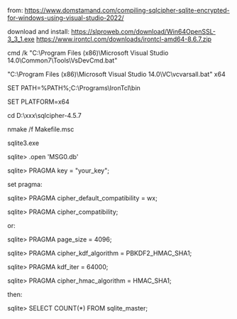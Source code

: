 from:
https://www.domstamand.com/compiling-sqlcipher-sqlite-encrypted-for-windows-using-visual-studio-2022/

download and install:
https://slproweb.com/download/Win64OpenSSL-3_3_1.exe
https://www.irontcl.com/downloads/irontcl-amd64-8.6.7.zip

cmd /k "C:\Program Files (x86)\Microsoft Visual Studio 14.0\Common7\Tools\VsDevCmd.bat"

"C:\Program Files (x86)\Microsoft Visual Studio 14.0\VC\vcvarsall.bat" x64

SET PATH=%PATH%;C:\Programs\IronTcl\bin

SET PLATFORM=x64

cd D:\xxx\sqlcipher-4.5.7

nmake /f Makefile.msc

sqlite3.exe

sqlite> .open 'MSG0.db'

sqlite> PRAGMA key = "your_key";

set pragma:

sqlite> PRAGMA cipher_default_compatibility = wx;

sqlite> PRAGMA cipher_compatibility;

or:

sqlite> PRAGMA page_size = 4096;

sqlite> PRAGMA cipher_kdf_algorithm = PBKDF2_HMAC_SHA1;

sqlite> PRAGMA kdf_iter = 64000;

sqlite> PRAGMA cipher_hmac_algorithm = HMAC_SHA1;

then:

sqlite> SELECT COUNT(*) FROM sqlite_master;
